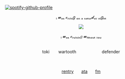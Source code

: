 [![spotify-github-profile](https://spotify-github-profile.kittinanx.com/api/view?uid=31emw27hdnz23bbvfx4humhc7cjq&cover_image=true&theme=novatorem&show_offline=false&background_color=000000&interchange=true&bar_color=000000&bar_color_cover=true)](https://github.com/kittinan/spotify-github-profile)


<div align='center'> ᵢ 𝔀ₐₛ 𝓬ᵣᵧᵢₙ𝑔 ₒₙ ₐ ₛₐₜᵤᵣ𝓭ₐᵧ ₙᵢ𝑔ₕₜ


<p align="center" dir="auto">
<img src="https://64.media.tumblr.com/4c13cbe561a615ca3ef9671979fe050b/3b829a83e4b534ff-33/s500x750/c083c4620a9ed74944b0d2c4ce698a15011837ce.pnj"> 

<div align='center'> 

<div align='center'> ᵢ 𝔀ₐₛ 𝓬ᵣᵤᵢₛᵢₙ𝑔 𝔀ᵢₜₕₒᵤₜ ᵧₒᵤ

 <br>toki ㅤㅤwartooth ㅤㅤ ㅤㅤㅤㅤdefender

<br>


[rentry](https://rentry.co/rickypawss)ㅤㅤ[ata](https://attajohn.atabook.org/)ㅤㅤ[fm](https://stats.fm/31emw27hdnz23bbvfx4humhc7cjq) 

